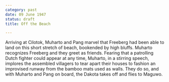 ```yaml
---
category: past
date: 09 June 1947
status: draft
title: Off the Beach

---
```



Arriving at Cilotok, Muharto and Pang
marvel that Freeberg had been able to land on this short stretch of
beach, bookended by high bluffs. Muharto recognizes Freeberg and they
greet as friends. Fearing that a patrolling Dutch fighter could appear
at any time, Muharto, in a stirring speech, implores the assembled
villagers to tear apart their houses to fashion an improvised runway
from the bamboo mats used as walls. They do so, and with Muharto and
Pang on board, the Dakota takes off and flies to Maguwo.
